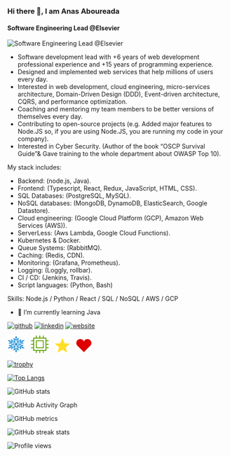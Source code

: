 ### Hi there 👋, I am Anas Aboureada
#### Software Engineering Lead @Elsevier
![Software Engineering Lead @Elsevier](https://aboureada.com/wp-content/uploads/2020/05/logo.svg)

- Software development lead with +6 years of web development professional experience and +15 years of programming experience.
- Designed and implemented web services that help millions of users every day.
- Interested in web development, cloud engineering, micro-services architecture, Domain-Driven Design (DDD), Event-driven architecture, CQRS, and performance optimization.
- Coaching and mentoring my team members to be better versions of themselves every day.
- Contributing to open-source projects (e.g. Added major features to Node.JS so, if you are using Node.JS, you are running my code in your company).
- Interested in Cyber Security. (Author of the book “OSCP Survival Guide”& Gave training to the whole department about OWASP Top 10).

My stack includes:

- Backend: (node.js, Java).
- Frontend: (Typescript, React, Redux, JavaScript, HTML, CSS).
- SQL Databases: (PostgreSQL, MySQL).
- NoSQL databases: (MongoDB, DynamoDB, ElasticSearch, Google Datastore).
- Cloud engineering: (Google Cloud Platform (GCP), Amazon Web Services (AWS)).
- ServerLess: (Aws Lambda, Google Cloud Functions).
- Kubernetes & Docker.
- Queue Systems: (RabbitMQ).
- Caching: (Redis, CDN).
- Monitoring: (Grafana, Prometheus).
- Logging: (Loggly, rollbar).
- CI / CD: (Jenkins, Travis).
- Script languages: (Python, Bash) 

Skills: Node.js / Python / React / SQL / NoSQL / AWS / GCP

- 🌱 I’m currently learning Java 


[<img src='https://cdn.jsdelivr.net/npm/simple-icons@3.0.1/icons/github.svg' alt='github' height='40'>](https://github.com/AnasAboureada)  [<img src='https://cdn.jsdelivr.net/npm/simple-icons@3.0.1/icons/linkedin.svg' alt='linkedin' height='40'>](https://www.linkedin.com/in/https://www.linkedin.com/in/anasaboureada//)  [<img src='https://cdn.jsdelivr.net/npm/simple-icons@3.0.1/icons/icloud.svg' alt='website' height='40'>](https://aboureada.com)  

<a href='https://archiveprogram.github.com/'><img src='https://raw.githubusercontent.com/acervenky/animated-github-badges/master/assets/acbadge.gif' width='40' height='40'></a> <a href='https://docs.github.com/en/developers'><img src='https://raw.githubusercontent.com/acervenky/animated-github-badges/master/assets/devbadge.gif' width='40' height='40'></a> <a href='https://stars.github.com/'><img src='https://raw.githubusercontent.com/acervenky/animated-github-badges/master/assets/starbadge.gif' width='35' height='35'></a> <a href='https://docs.github.com/en/github/supporting-the-open-source-community-with-github-sponsors'><img src='https://raw.githubusercontent.com/acervenky/animated-github-badges/master/assets/sponsorbadge.gif' width='35' height='35'></a> 

[![trophy](https://github-profile-trophy.vercel.app/?username=AnasAboureada)](https://github.com/ryo-ma/github-profile-trophy)

[![Top Langs](https://github-readme-stats.vercel.app/api/top-langs/?username=AnasAboureada)](https://github.com/anuraghazra/github-readme-stats)

![GitHub stats](https://github-readme-stats.vercel.app/api?username=AnasAboureada&show_icons=true&count_private=true)  

![GitHub Activity Graph](https://activity-graph.herokuapp.com/graph?username=AnasAboureada)  

![GitHub metrics](https://metrics.lecoq.io/AnasAboureada)  

![GitHub streak stats](https://github-readme-streak-stats.herokuapp.com/?user=AnasAboureada)  

![Profile views](https://gpvc.arturio.dev/AnasAboureada)  
